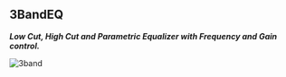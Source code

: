 3BandEQ
-------

***Low Cut, High Cut and Parametric Equalizer with Frequency and Gain control.***


![3band](https://user-images.githubusercontent.com/73845528/129829496-1cfb2416-b42d-455f-8820-5124150bee63.PNG)
